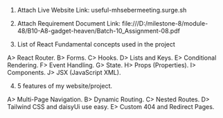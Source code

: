 1. Attach Live Website Link:
useful-mhsebermeeting.surge.sh

2. Attach Requirement Document Link:
file:///D:/milestone-8/module-48/B10-A8-gadget-heaven/Batch-10_Assignment-08.pdf

3. List of React Fundamental concepts used in the project

A> React Router.
B> Forms.
C> Hooks.
D> Lists and Keys.
E> Conditional Rendering.
F> Event Handling.
G> State.
H> Props (Properties).
I> Components.
J> JSX (JavaScript XML).

4.  5 features of my website/project.

A> Multi-Page Navigation.
B> Dynamic Routing.
C> Nested Routes.
D> Tailwind CSS and daisyUi use easy.
E> Custom 404 and Redirect Pages.
